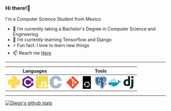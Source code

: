 ### Hi there!👋

I'm a Computer Science Student from Mexico

- 🔭 I’m currently taking a Bachelor's Degree in Computer Science and Engineering
- 🌱 I’m currently learning Tensorflow and Django
- ⚡ Fun fact: I love to learn new things
- 📫 Reach me [Here](https://www.linkedin.com/in/diegocabreranieto/)

---

<table>
  <thead>
    <tr>
      <th style="text-align:center;">Languages</th>
      <th style="text-align:center;">Tools</th>
    </tr>
  </thead>
  <tbody>
    <tr>
      <td>
        <img height="40" src="https://raw.githubusercontent.com/devicons/devicon/master/icons/python/python-plain.svg"> 
        <img height="40" src="https://raw.githubusercontent.com/devicons/devicon/master/icons/csharp/csharp-plain.svg"> 
        <img height="40" src="https://raw.githubusercontent.com/devicons/devicon/master/icons/javascript/javascript-plain.svg">
        <img height="40" src="https://raw.githubusercontent.com/devicons/devicon/master/icons/c/c-original.svg"/>
      </td>
      <th><img height="40" src="https://raw.githubusercontent.com/devicons/devicon/master/icons/git/git-plain.svg"> <img height="40" src="https://raw.githubusercontent.com/devicons/devicon/master/icons/ubuntu/ubuntu-plain.svg"> <img height="40" src="https://raw.githubusercontent.com/devicons/devicon/master/icons/postgresql/postgresql-plain.svg"> <img height="40" src="https://raw.githubusercontent.com/devicons/devicon/master/icons/docker/docker-plain.svg"> <img height="40" src="https://raw.githubusercontent.com/devicons/devicon/master/icons/django/django-plain.svg"> </th>
    </tr>
  </tbody>
</table>

---

[![Diego's github stats](https://github-readme-stats.vercel.app/api?username=DiegoCabreraN&count_private=true&show_icons=true&hide=issues,contribs)](https://github.com/DiegoCabreraN)
